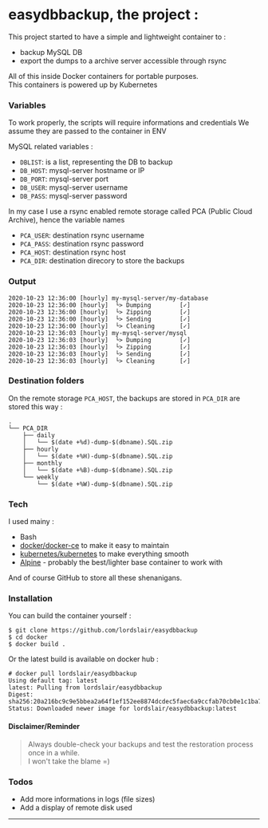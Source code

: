 # easydbbackup, the project :

This project started to have a simple and lightweight container to :
- backup MySQL DB
- export the dumps to a archive server accessible through rsync

All of this inside Docker containers for portable purposes.  
This containers is powered up by Kubernetes

### Variables

To work properly, the scripts will require informations and credentials
We assume they are passed to the container in ENV

MySQL related variables :
- `DBLIST`: is a list, representing the DB to backup
- `DB_HOST`: mysql-server hostname or IP
- `DB_PORT`: mysql-server port
- `DB_USER`: mysql-server username
- `DB_PASS`: mysql-server password

In my case I use a rsync enabled remote storage called PCA (Public Cloud Archive), hence the variable names

- `PCA_USER`: destination rsync username
- `PCA_PASS`: destination rsync password
- `PCA_HOST`: destination rsync host
- `PCA_DIR`: destination direcory to store the backups

### Output

```
2020-10-23 12:36:00 [hourly] my-mysql-server/my-database
2020-10-23 12:36:00 [hourly]  └> Dumping        [✓]
2020-10-23 12:36:00 [hourly]  └> Zipping        [✓]
2020-10-23 12:36:00 [hourly]  └> Sending        [✓]
2020-10-23 12:36:00 [hourly]  └> Cleaning       [✓]
2020-10-23 12:36:03 [hourly] my-mysql-server/mysql
2020-10-23 12:36:03 [hourly]  └> Dumping        [✓]
2020-10-23 12:36:03 [hourly]  └> Zipping        [✓]
2020-10-23 12:36:03 [hourly]  └> Sending        [✓]
2020-10-23 12:36:03 [hourly]  └> Cleaning       [✓]
```

### Destination folders

On the remote storage `PCA_HOST`,
the backups are stored in `PCA_DIR` are stored this way :

```
.
└── PCA_DIR
    ├── daily
    │   └── $(date +%d)-dump-$(dbname).SQL.zip
    ├── hourly
    │   └── $(date +%H)-dump-$(dbname).SQL.zip
    ├── monthly
    │   └── $(date +%B)-dump-$(dbname).SQL.zip
    └── weekly
        └── $(date +%W)-dump-$(dbname).SQL.zip
```

### Tech

I used mainy :

* Bash
* [docker/docker-ce][docker] to make it easy to maintain
* [kubernetes/kubernetes][kubernetes] to make everything smooth
* [Alpine][alpine] - probably the best/lighter base container to work with

And of course GitHub to store all these shenanigans.

### Installation

You can build the container yourself :

```
$ git clone https://github.com/lordslair/easydbbackup
$ cd docker
$ docker build .
```

Or the latest build is available on docker hub :
```
# docker pull lordslair/easydbbackup
Using default tag: latest
latest: Pulling from lordslair/easydbbackup
Digest: sha256:20a216bc9c9e5bbea2a64f1ef152ee8874dcdec5faec6a9ccfab70cb0e1c1ba7
Status: Downloaded newer image for lordslair/easydbbackup:latest
```

#### Disclaimer/Reminder

> Always double-check your backups and test the restoration process once in a while.  
> I won't take the blame =)  

### Todos

 - Add more informations in logs (file sizes)
 - Add a display of remote disk used

---
   [kubernetes]: <https://github.com/kubernetes/kubernetes>
   [docker]: <https://github.com/docker/docker-ce>
   [alpine]: <https://github.com/alpinelinux>
